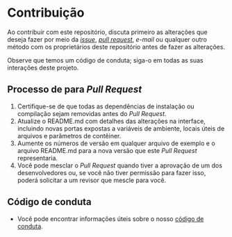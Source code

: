 # Contribuição

Ao contribuir com este repositório, discuta primeiro as alterações que deseja fazer por meio da [_issue_](https://github.com/Microcervejaria/Microcervejaria-Alexa/issues), [_pull request_](https://github.com/Microcervejaria/Microcervejaria-Alexa/pulls),
_e-mail_ ou qualquer outro método com os proprietários deste repositório antes de fazer as alterações.

Observe que temos um código de conduta; siga-o em todas as suas interações deste projeto.

## Processo de para _Pull Request_

1. Certifique-se de que todas as dependências de instalação ou compilação sejam removidas antes do _Pull Request_.
2. Atualize o README.md com detalhes das alterações na interface, incluindo novas portas expostas a variáveis de ambiente, locais úteis de arquivos e parâmetros de contêiner.
3. Aumente os números de versão em qualquer arquivo de exemplo e o arquivo README.md para a nova versão que este _Pull Request_ representaria.
4. Você pode mesclar o _Pull Request_ quando tiver a aprovação de um dos desenvolvedores ou, se você não tiver permissão para fazer isso, poderá solicitar a um revisor que mescle para você.

## Código de conduta

- Você pode encontrar informações úteis sobre o nosso [código de conduta](https://github.com/Microcervejaria/Microcervejaria-Alexa/blob/master/.github/CODE_OF_CONDUCT.md).

